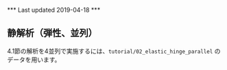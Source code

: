 *** Last updated 2019-04-18 ***

## 静解析（弾性、並列）

4.1節の解析を4並列で実施するには、`tutorial/02_elastic_hinge_parallel` のデータを用います。
